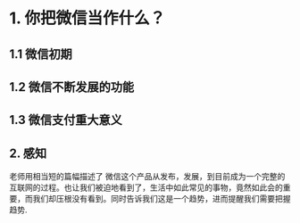 # 1. 你把微信当作什么？

## 1.1 微信初期



## 1.2 微信不断发展的功能

## 1.3 微信支付重大意义

## 2. 感知

老师用相当短的篇幅描述了 微信这个产品从发布，发展，到目前成为一个完整的互联网的过程。也让我们被迫地看到了，生活中如此常见的事物，竟然如此会的重要，而我们却压根没有看到。同时告诉我们这是一个趋势，进而提醒我们需要把握趋势.